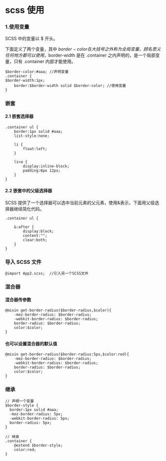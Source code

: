 # scss 使用

### 1.使用变量

SCSS 中的变量以 \$ 开头。

下面定义了两个变量，其中 $border-color 在大括号之外称为全局变量，顾名思义任何地方都可以使用，$border-width 是在 .container 之内声明的，是一个局部变量，只有 .container 内部才能使用。

```
$border-color:#aaa; //声明变量
.container {
$border-width:1px;
    border:$border-width solid $border-color; //使用变量
}
```

### 嵌套

#### 2.1 嵌套选择器

```
.container ul {
    border:1px solid #aaa;
    list-style:none;

    li {
        float:left;
    }

    li>a {
        display:inline-block;
        padding:6px 12px;
    }
}
```

#### 2.2 嵌套中的父级选择器

SCSS 提供了一个选择器可以选中当前元素的父元素，使用&表示，下面用父级选择器继续简化代码。

```
.container ul {

    &:after {
        display:block;
        content:"";
        clear:both;
    }
}
```

### 导入 SCSS 文件

```
@import App2.scss;  //引入另一个SCSS文件
```

### 混合器

#### 混合器传参数

```
@mixin get-border-radius($border-radius,$color){
    -moz-border-radius: $border-radius;
    -webkit-border-radius: $border-radius;
    border-radius: $border-radius;
    color:$color;
}
```

#### 也可以设置混合器的默认值

```
@mixin get-border-radius($border-radius:5px,$color:red){
    -moz-border-radius: $border-radius;
    -webkit-border-radius: $border-radius;
    border-radius: $border-radius;
    color:$color;
}
```

### 继承

```
// 声明一个变量
$border-style {
  border:1px solid #aaa;
  -moz-border-radius: 5px;
  -webkit-border-radius: 5px;
  border-radius: 5px;
}

// 继承
.container {
	@extend $border-style;
	color:red;
}
```
